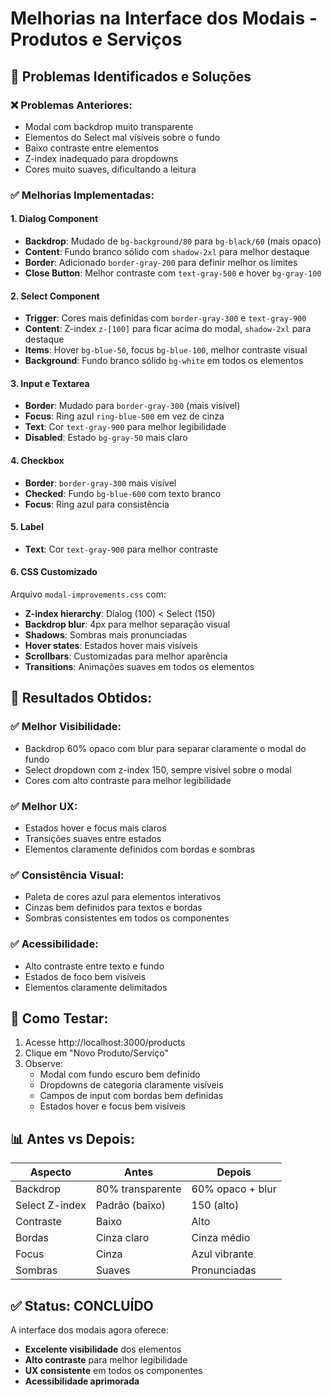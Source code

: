 # Melhorias na Interface dos Modais - Produtos e Serviços

## 🎨 Problemas Identificados e Soluções

### ❌ **Problemas Anteriores:**
- Modal com backdrop muito transparente
- Elementos do Select mal visíveis sobre o fundo
- Baixo contraste entre elementos
- Z-index inadequado para dropdowns
- Cores muito suaves, dificultando a leitura

### ✅ **Melhorias Implementadas:**

#### 1. **Dialog Component**
- **Backdrop**: Mudado de `bg-background/80` para `bg-black/60` (mais opaco)
- **Content**: Fundo branco sólido com `shadow-2xl` para melhor destaque
- **Border**: Adicionado `border-gray-200` para definir melhor os limites
- **Close Button**: Melhor contraste com `text-gray-500` e hover `bg-gray-100`

#### 2. **Select Component**
- **Trigger**: Cores mais definidas com `border-gray-300` e `text-gray-900`
- **Content**: Z-index `z-[100]` para ficar acima do modal, `shadow-2xl` para destaque
- **Items**: Hover `bg-blue-50`, focus `bg-blue-100`, melhor contraste visual
- **Background**: Fundo branco sólido `bg-white` em todos os elementos

#### 3. **Input e Textarea**
- **Border**: Mudado para `border-gray-300` (mais visível)
- **Focus**: Ring azul `ring-blue-500` em vez de cinza
- **Text**: Cor `text-gray-900` para melhor legibilidade
- **Disabled**: Estado `bg-gray-50` mais claro

#### 4. **Checkbox**
- **Border**: `border-gray-300` mais visível
- **Checked**: Fundo `bg-blue-600` com texto branco
- **Focus**: Ring azul para consistência

#### 5. **Label**
- **Text**: Cor `text-gray-900` para melhor contraste

#### 6. **CSS Customizado**
Arquivo `modal-improvements.css` com:
- **Z-index hierarchy**: Dialog (100) < Select (150)
- **Backdrop blur**: 4px para melhor separação visual
- **Shadows**: Sombras mais pronunciadas
- **Hover states**: Estados hover mais visíveis
- **Scrollbars**: Customizadas para melhor aparência
- **Transitions**: Animações suaves em todos os elementos

## 🎯 **Resultados Obtidos:**

### ✅ **Melhor Visibilidade:**
- Backdrop 60% opaco com blur para separar claramente o modal do fundo
- Select dropdown com z-index 150, sempre visível sobre o modal
- Cores com alto contraste para melhor legibilidade

### ✅ **Melhor UX:**
- Estados hover e focus mais claros
- Transições suaves entre estados
- Elementos claramente definidos com bordas e sombras

### ✅ **Consistência Visual:**
- Paleta de cores azul para elementos interativos
- Cinzas bem definidos para textos e bordas
- Sombras consistentes em todos os componentes

### ✅ **Acessibilidade:**
- Alto contraste entre texto e fundo
- Estados de foco bem visíveis
- Elementos claramente delimitados

## 🚀 **Como Testar:**

1. Acesse http://localhost:3000/products
2. Clique em "Novo Produto/Serviço"
3. Observe:
   - Modal com fundo escuro bem definido
   - Dropdowns de categoria claramente visíveis
   - Campos de input com bordas bem definidas
   - Estados hover e focus bem visíveis

## 📊 **Antes vs Depois:**

| Aspecto | Antes | Depois |
|---------|-------|--------|
| Backdrop | 80% transparente | 60% opaco + blur |
| Select Z-index | Padrão (baixo) | 150 (alto) |
| Contraste | Baixo | Alto |
| Bordas | Cinza claro | Cinza médio |
| Focus | Cinza | Azul vibrante |
| Sombras | Suaves | Pronunciadas |

## ✅ **Status: CONCLUÍDO**

A interface dos modais agora oferece:
- **Excelente visibilidade** dos elementos
- **Alto contraste** para melhor legibilidade  
- **UX consistente** em todos os componentes
- **Acessibilidade aprimorada**